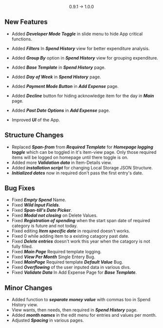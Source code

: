 
<div style="text-align: center;">0.9.1 -> 1.0.0</div>

## New Features
 - Added ***Developer Mode Toggle*** in slide menu to hide App critical functions.
 - Added ***Filters*** In ***Spend History***  view for better expenditure analysis.
 - Added  ***Group By*** option in ***Spend History***  view for grouping expenditure.
 - Added ***Base Template*** in ***Spend History*** page.
 - Added ***Day of Week*** in ***Spend History*** page.
 - Added ***Payment Mode Button*** in ***Add Expense*** page.
 - Added ***Decline*** button for hiding acknowledge item for the day in ***Main*** page.
 - Added ***Past Date Options*** in ***Add Expense*** page.
 
 - Improved ***UI*** of the App.
 
## Structure Changes
- Replaced ***Span-from*** from ***Required Template*** for ***Homepage logging toggle*** which can be toggled in it's item-view page. Only those required items will be logged on homepage until there toggle is on.
- Added more ***Validation data*** in Item-Details view.
- Added ***installation script*** for changing Local Storage JSON Structure.
- ***Initialized dates*** now in required don't pass the first entry's date.


## Bug Fixes
- Fixed ***Empty Spend*** Name.
- Fixed ***Wild Input Fields***.
- Fixed ***Span-till's Date Picker***.
- Fixed ***Modal not closing*** on Delete Values.
- Fixed ***Registration of spending*** when the start span date of required category is future and not today.
- Fixed editing ***Item specific date*** in required doesn't works.
- Fixed 0 while adding item to a existing catagory past date.
- Fixed ***Delete entries*** doesn't work this year when the catagory is not fully filled.
- Fixed ***Main Page*** Required template logging.
- Fixed ***View Per Month*** Single Entery Bug.
- Fixed ***MainPage*** Required template ***Default Value*** Bug.
- Fixed ***Overflowing*** of the user inputed data in various divs.
- Fixed ***Validate Data*** In Add Expense Page for ***Base Template***.

## Minor Changes
- Added function to ***separate money value*** with commas too in Spend History view.
- View wants, then needs, then required in ***Spend History*** page.
- Added ***month names*** in the edit menu for entries and values per month.
- Adjusted ***Spacing*** in various pages.

